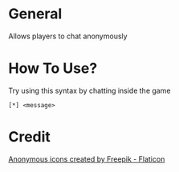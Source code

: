 # General
Allows players to chat anonymously

# How To Use?
Try using this syntax by chatting inside the game

`[*] <message>`

# Credit
<a href="https://www.flaticon.com/free-icons/anonymous" title="anonymous icons">Anonymous icons created by Freepik - Flaticon</a>
